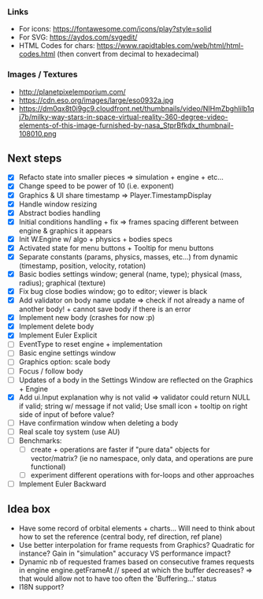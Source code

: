 ### Links
- For icons: https://fontawesome.com/icons/play?style=solid
- For SVG: https://aydos.com/svgedit/
- HTML Codes for chars: https://www.rapidtables.com/web/html/html-codes.html (then convert from decimal to hexadecimal)

### Images / Textures
- http://planetpixelemporium.com/
- https://cdn.eso.org/images/large/eso0932a.jpg
- https://dm0qx8t0i9gc9.cloudfront.net/thumbnails/video/NIHmZbghlilb1qj7b/milky-way-stars-in-space-virtual-reality-360-degree-video-elements-of-this-image-furnished-by-nasa_StprBfkdx_thumbnail-108010.png

## Next steps
- [x] Refacto state into smaller pieces => simulation + engine + etc...
- [x] Change speed to be power of 10 (i.e. exponent)
- [x] Graphics & UI share timestamp => Player.TimestampDisplay
- [x] Handle window resizing
- [x] Abstract bodies handling
- [x] Initial conditions handling + fix => frames spacing different between engine & graphics it appears
- [x] Init W.Engine w/ algo + physics + bodies specs
- [x] Activated state for menu buttons + Tooltip for menu buttons
- [x] Separate constants (params, physics, masses, etc...) from dynamic (timestamp, position, velocity, rotation)
- [x] Basic bodies settings window; general (name, type); physical (mass, radius); graphical (texture)
- [x] Fix bug close bodies window; go to editor; viewer is black
- [x] Add validator on body name update => check if not already a name of another body! + cannot save body if there is an error
- [x] Implement new body (crashes for now :p)
- [x] Implement delete body
- [x] Implement Euler Explicit
- [ ] EventType to reset engine + implementation
- [ ] Basic engine settings window
- [ ] Graphics option: scale body
- [ ] Focus / follow body
- [ ] Updates of a body in the Settings Window are reflected on the Graphics + Engine
- [x] Add ui.Input explanation why is not valid => validator could return NULL if valid; string w/ message if not valid;
      Use small icon + tooltip on right side of input of before value?
- [ ] Have confirmation window when deleting a body
- [ ] Real scale toy system (use AU)
- [ ] Benchmarks:
  - [ ] create + operations are faster if "pure data" objects for vector/matrix? (ie no namespace, only data, and operations are pure functional)
  - [ ] experiment different operations with for-loops and other approaches
- [ ] Implement Euler Backward

## Idea box
- Have some record of orbital elements + charts... Will need to think about how
  to set the reference (central body, ref direction, ref plane)
- Use better interpolation for frame requests from Graphics?
  Quadratic for instance? Gain in "simulation" accuracy VS performance impact?
- Dynamic nb of requested frames based on consecutive frames requests in engine
  engine.getFrameAt // speed at which the buffer decreases? => that would allow
  not to have too often the 'Buffering...' status
- I18N support?

